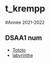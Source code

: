 # t_krempp

#Année 2021-2022

## DSAA1 num

* [Tototo](http://lumitomate.github.io/t_krempp/tototo.html)
* [labyrinthe](http://lumitomate.github.io/t_krempp/Labyrinthe/labyrinthe_vr.html)